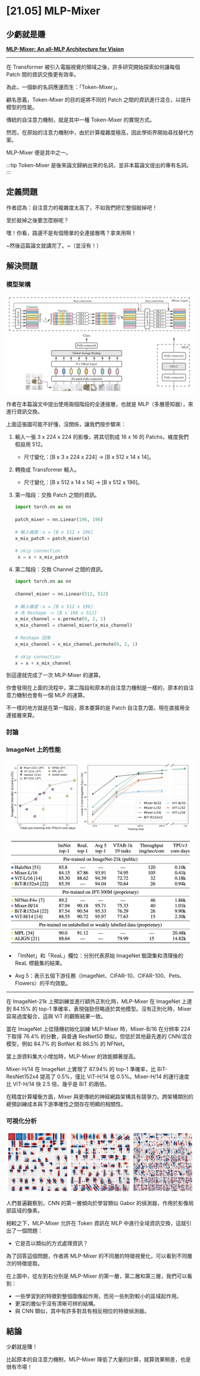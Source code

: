 # [21.05] MLP-Mixer

## 少虧就是賺

[**MLP-Mixer: An all-MLP Architecture for Vision**](https://arxiv.org/abs/2105.01601)

---

在 Transformer 被引入電腦視覺的領域之後，許多研究開始探索如何讓每個 Patch 間的資訊交換更有效率。

為此，一個新的名詞應運而生：「Token-Mixer」。

顧名思義，Token-Mixer 的目的是將不同的 Patch 之間的資訊進行混合，以提升模型的性能。

傳統的自注意力機制，就是其中一種 Token-Mixer 的實現方式。

然而，在原始的注意力機制中，由於計算複雜度極高，因此學術界開始尋找替代方案。

MLP-Mixer 便是其中之一。

:::tip
Token-Mixer 是後來論文歸納出來的名詞，並非本篇論文提出的專有名詞。
:::

## 定義問題

作者認為：自注意力的複雜度太高了，不如我們把它整個敲掉吧！

至於敲掉之後要怎麼辦呢？

嘿！你看，路邊不是有個簡單的全連接層嗎？拿來用啊！

~然後這篇論文就講完了。~（並沒有！）

## 解決問題

### 模型架構

![MLP-Mixer 模型架構](./img/img1.jpg)

作者在本篇論文中提出使用兩個階段的全連接層，也就是 MLP（多層感知器），來進行資訊交換。

上面這張圖可能不好懂，沒關係，讓我們按步驟來：

1. 輸入一張 3 x 224 x 224 的影像，將其切割成 16 x 16 的 Patchs，維度我們假設用 512。

   - 尺寸變化：[B x 3 x 224 x 224] -> [B x 512 x 14 x 14]。

2. 轉換成 Transformer 輸入。

   - 尺寸變化：[B x 512 x 14 x 14] -> [B x 512 x 196]。

3. 第一階段：交換 Patch 之間的資訊。

   ```python
   import torch.nn as nn

   patch_mixer = nn.Linear(196, 196)

   # 輸入維度：x = [B x 512 x 196]
   x_mix_patch = patch_mixer(x)

   # skip connection
    x = x + x_mix_patch
   ```

4. 第二階段：交換 Channel 之間的資訊。

   ```python
   import torch.nn as nn

   channel_mixer = nn.Linear(512, 512)

   # 輸入維度：x = [B x 512 x 196]
   # 先 Reshape -> [B x 196 x 512]
   x_mix_channel = x.permute(0, 2, 1)
   x_mix_channel = channel_mixer(x_mix_channel)

   # Reshape 回來
   x_mix_channel = x_mix_channel.permute(0, 2, 1)

   # skip connection
   x = x + x_mix_channel
   ```

到這邊就完成了一次 MLP-Mixer 的運算。

你會發現在上面的流程中，第二階段和原本的自注意力機制是一樣的，原本的自注意力機制也會有一個 MLP 的運算。

不一樣的地方就是在第一階段，原本要算的是 Patch 自注意力圖，現在直接用全連接層來算。

### 討論

### ImageNet 上的性能

![MLP-Mixer on ImageNet 1](./img/img3.jpg)

![mlp-mixer on imagenet 2](./img/img2.jpg)

- 「ImNet」和「ReaL」欄位：分別代表原始 ImageNet 驗證集和清理後的 ReaL 標籤集的結果。

- Avg 5：表示五個下游任務（ImageNet、CIFAR-10、CIFAR-100、Pets、Flowers）的平均效能。

---

在 ImageNet-21k 上預訓練並進行額外正則化時，MLP-Mixer 在 ImageNet 上達到 84.15% 的 top-1 準確率，表現強勁但略遜於其他模型。沒有正則化時，Mixer 容易過度擬合，這與 ViT 的觀察結果一致。

當在 ImageNet 上從隨機初始化訓練 MLP-Mixer 時，Mixer-B/16 在分辨率 224 下取得 76.4% 的分數，與普通 ResNet50 類似，但低於其他最先進的 CNN/混合模型，例如 84.7% 的 BotNet 和 86.5% 的 NFNet。

當上游資料集大小增加時，MLP-Mixer 的效能顯著提高。

Mixer-H/14 在 ImageNet 上實現了 87.94% 的 top-1 準確率，比 BiT-ResNet152x4 提高了 0.5%，僅比 ViT-H/14 低 0.5%。Mixer-H/14 的運行速度比 ViT-H/14 快 2.5 倍，幾乎是 BiT 的兩倍。

在精度計算權衡方面，Mixer 與更傳統的神經網路架構具有競爭力。跨架構類別的總預訓練成本與下游準確性之間存在明顯的相關性。

### 可視化分析

![MLP-Mixer Visualization](./img/img4.jpg)

人們普遍觀察到，CNN 的第一層傾向於學習類似 Gabor 的偵測器，作用於影像局部區域的像素。

相較之下，MLP-Mixer 允許在 Token 資訊在 MLP 中進行全域資訊交換，這就引出了一個問題：

- 它是否以類似的方式處理資訊？

為了回答這個問題，作者將 MLP-Mixer 的不同層的特徵視覺化，可以看到不同層次的特徵提取。

在上圖中，從左到右分別是 MLP-Mixer 的第一層，第二層和第三層，我們可以看到：

- 一些學習到的特徵對整個圖像起作用，而另一些則對較小的區域起作用。
- 更深的層似乎沒有清晰可辨的結構。
- 與 CNN 類似，其中有許多對具有相反相位的特徵偵測器。

## 結論

少虧就是賺！

比起原本的自注意力機制，MLP-Mixer 降低了大量的計算，就算效果稍差，也是很有市場！
